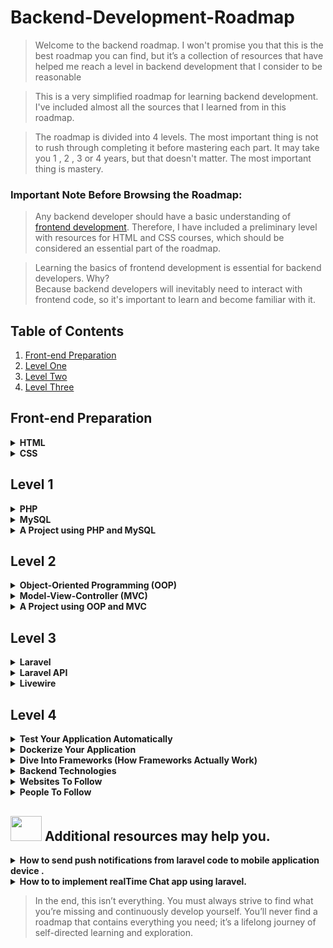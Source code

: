 # Backend-Development-Roadmap
> Welcome to the backend roadmap. I won't promise you that this is the best roadmap you can find, but it’s a collection of resources that have helped me reach a level in backend development that I consider to be reasonable </br>

> This is a very simplified roadmap for learning backend development. I've included almost all the sources that I learned from in this roadmap.

> The roadmap is divided into 4 levels. The most important thing is not to rush through completing it before mastering each part. It may take you 1 , 2 , 3 or 4 years, but that doesn't matter. The most important thing is mastery.



### Important Note Before Browsing the Roadmap:
> Any backend developer should have a basic understanding of [frontend development](#). Therefore, I have included a preliminary level with resources for HTML and CSS courses, which should be considered an essential part of the roadmap.


> Learning the basics of frontend development is essential for backend developers. Why? </br> Because backend developers will inevitably need to interact with frontend code, so it's important to learn and become familiar with it.

## Table of Contents
1. [Front-end Preparation](#)
2. [Level One](#Level1)
3. [Level Two](#Level2)
4. [Level Three](#Level3)

## Front-end Preparation

<details>
  <summary><strong>HTML</strong></summary>
  <ul>
    <li><a href="https://www.youtube.com/playlist?list=PLDoPjvoNmBAw_t_XWUFbBX-c9MafPk9ji">Osama Elzero</a></li>
  </ul>
</details>

<details>
  <summary><strong>CSS</strong></summary>
  <ul>
    <li><a href="https://www.youtube.com/playlist?list=PLDoPjvoNmBAzjsz06gkzlSrlev53MGIKe">Osame Elzero</a></li>
  </ul>
</details>

## Level 1

<details>
  <summary><strong>PHP</strong></summary>
  <ul>
    <li><a href="https://www.youtube.com/playlist?list=PLFHz2csJcgk_fFEWydZJLiXpc9nB1qfpi">Code With Dary (First 52 videos are for PHP)</a></li>
    <strong>OR</strong>
    <li><a href="https://www.youtube.com/playlist?list=PLDoPjvoNmBAy41u35AqJUrI-H83DObUDq">Osama Elzero</a></li>
    <strong>OR</strong>
    <li><a href="https://www.youtube.com/playlist?list=PLrwRNJX9gLs3kkSDgCHFlpgL6qLrlHUBG">Eng.Mohamed Yahia</a></li>
  </ul>
</details>

<details>
  <summary><strong>MySQL</strong></summary>
  <ul>
    <li><a href="https://www.youtube.com/playlist?list=PLFHz2csJcgk_fFEWydZJLiXpc9nB1qfpi">Code With Dary (From video number 53 to video number 63)</a></li>
    <strong>OR</strong>
    <li><a href="https://www.youtube.com/playlist?list=PLDoPjvoNmBAz6DT8SzQ1CODJTH-NIA7R9">Osama Elzero</a></li>
    <strong>OR</strong>
    <li><a href="https://www.youtube.com/playlist?list=PLrwRNJX9gLs3kkSDgCHFlpgL6qLrlHUBG">Eng.Mohamed Yahia</a></li>
  </ul>
</details>

<details>
  <summary><strong>A Project using PHP and MySQL</strong></summary>
  <ul>
    <li><a href="https://www.youtube.com/watch?v=xf4Sz87xZvI&list=PLFHz2csJcgk_fFEWydZJLiXpc9nB1qfpi&index=63&ab_channel=CodeWithDary">Code With Dary</a></li>
    <strong>OR</strong>
    <li><a href="https://www.youtube.com/playlist?list=PLDoPjvoNmBAxdiBh6J62wOzEnvC4CNuFU">Osama Elzero</a></li>
  </ul>
</details>

## Level 2

<details>
  <summary><strong>Object-Oriented Programming (OOP)</strong></summary>
  <ul>
    <li><a href="https://www.youtube.com/playlist?list=PLrwRNJX9gLs3kkSDgCHFlpgL6qLrlHUBG">Eng.Mohamed Yahia (From Video number 14 to video number 35)</a></li>
    <strong>OR</strong>
    <li><a href="https://www.youtube.com/playlist?list=PLCInYL3l2Aaiq1oLvi9TlWtArJyAuCVow">Eng.Adel Nasim (using C++)</a></li>
  </ul>
</details>

<details>
  <summary><strong>Model-View-Controller (MVC)</strong></summary>
  <ul>
    <li><a href="https://drive.google.com/file/d/1-cfwFy7f0qaC6n9V2sFCkn3M9Z6NixSL/view?usp=drive_link">Code With Dary</a></li>
    <strong>OR</strong>
    <li><a href="https://www.youtube.com/playlist?list=PLrwRNJX9gLs3kkSDgCHFlpgL6qLrlHUBG">Eng.Mohamed Yahia (From Video number 72 to video number 79)</a></li>
    <strong>OR</strong>
    <li><a href="https://www.youtube.com/playlist?list=PLfPhOiLVaXdkiGn-_A7UwB4UqwJxL5s-v">Omar Abdulwahhab</a></li>
  </ul>
</details>

<details>
  <summary><strong>A Project using OOP and MVC</strong></summary>
  <ul>
    <li><a href="https://drive.google.com/file/d/1Ep_2sN3zMEI634jtRz8fD_zovoWz8hG9/view?usp=drive_link">Code With Dary</a></li>
    <strong>OR</strong>
    <li><a href="https://www.youtube.com/playlist?list=PLfPhOiLVaXdm8Y009H_a9ZTSWH75DepJW">Omar Abdulwahhab</a></li>
  </ul>
</details>


## Level 3
<details>
  <summary><strong>Laravel</strong></summary>
  <ul>
    <li><a href="https://www.youtube.com/playlist?list=PLCm7ZeRfGSP4NNEikwx3wUAskQHB3p-LK">Eng.Ahmed Emam</a></li>
  </ul>
</details>

<details>
  <summary><strong>Laravel API</strong></summary>
  <ul>
    <li><a href="https://www.youtube.com/playlist?list=PLCm7ZeRfGSP5e07XG-waxCb2kLq7M4J5m">Eng.Ahmed Emam</a></li>
    <strong>OR</strong>
    <li><a href="https://www.youtube.com/playlist?list=PLfPhOiLVaXdk5yPouTP3KFSpTbfC0CbX8">Omar Abdulwahhab</a></li>
  </ul>
</details>

<details>
  <summary><strong>Livewire</strong></summary>
  <ul>
    <li><a href="https://www.youtube.com/watch?v=HWTF-oi70e4&list=PLe30vg_FG4OQ8b813BDykoYz95Zc3xUWK&index=22">Bitfumes</a></li>
  </ul>
</details>

## Level 4

<details>
  <summary><strong>Test Your Application Automatically</strong></summary>
  <ul>
    <li><a href="https://www.youtube.com/playlist?list=PLdXLsjL7A9k0esh2qNCtUMsGPLUWdLjHp">Povilas Korop</a></li>
  </ul>
</details>

<details>
  <summary><strong>Dockerize Your Application</strong></summary>
  <ul>
    <li><a href="https://www.youtube.com/playlist?list=PLzNfs-3kBUJnY7Cy1XovLaAkgfjim05RR">Eng.Mahmoud Soliman</a></li>
  </ul>
</details>

<details>
  <summary><strong>Dive Into Frameworks (How Frameworks Actually Work)</strong></summary>
  <ul>
    <li><a href="https://www.youtube.com/watch?v=u3hN_r1DwSQ">Gary Clarke</a></li>
    <li><a href="https://garyclarketech.teachable.com/p/php-framework-pro">Gary Clarke</a></li>
    <li><a href="https://www.youtube.com/playlist?list=PLLQuc_7jk__Uk_QnJMPndbdKECcTEwTA1">The Codeholic</a></li>
  </ul>
</details>

<details>
  <summary><strong>Backend Technologies</strong></summary>
  <ul>
    <li><a href="https://www.udemy.com/course/fundamentals-of-backend-communications-and-protocols/?couponCode=ST10MT8624">Hussien Nasser</a></li>
  </ul>
</details>

<details>
  <summary><strong>Websites To Follow</strong></summary>
  <ul>
    <li><a href="https://laraveldaily.com">Click Here</a></li>
  </ul>
</details>

<details>
  <summary><strong>People To Follow</strong></summary>
  <ul>
    <li><a href="https://laraveldaily.com/people-to-follow">Click Here</a></li>
  </ul>
</details>


## <img style="width: 50px;height: 40px;margin-bottom=10px" src="https://skillicons.dev/icons?i=github" /> Additional resources may help you.
<details>
  <summary><strong>How to send push notifications from laravel code to mobile application device .</strong></summary>
  <ul>
    <li><a href="https://github.com/OmarAbdelwahhab30/RealTimeNotifications-Laravel">Go To Repo</a></li>
  </ul>
</details>

<details>
  <summary><strong>How to  to implement realTime Chat app using laravel.</strong></summary>
  <ul>
    <li><a href="https://github.com/OmarAbdelwahhab30/RealTimeChatUsingPusher/tree/main">Go To Repo</a></li>
  </ul>
</details>


> In the end, this isn’t everything. You must always strive to find what you’re missing and continuously develop yourself. You’ll never find a roadmap that contains everything you need; it’s a lifelong journey of self-directed learning and exploration.
